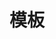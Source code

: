 ---
# 标题-sideBar在shortTitle不设置时使用title的文本
title: 模板
# sideBar标题
shortTitle: 模板次级标题
description: 模板描述
# 文章作者
autho: 蓝色灭火器
# 用时

# 分类
category:
  - 模板专属标签
# 标签
tag:
  - 模板
#
---